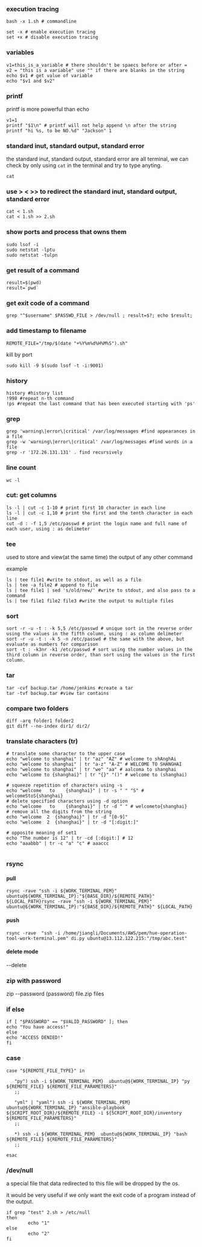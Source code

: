 ### execution tracing

```
bash -x 1.sh # commandline

set -x # enable execution tracing
set +x # disable execution tracing

```

### variables

```
v1=this_is_a_variable # there shouldn't be spaecs before or after =
v2 = "this is a variable" use "" if there are blanks in the string
echo $v1 # get value of variable
echo "$v1 and $v2"

```
### printf

printf is more powerful than echo

```
v1=1
printf "$1\n" # printf will not help append \n after the string
printf "hi %s, to be NO.%d" "Jackson" 1

```

### standard inut, standard output, standard error

the standard inut, standard output, standard error are all terminal, we can check by only using `cat` in the terminal and try to type anyting.

```
cat
```

### use > < >> to redirect the standard inut, standard output, standard error

```
cat < 1.sh
cat < 1.sh >> 2.sh 
```


### show ports and process that owns them

```
sudo lsof -i
sudo netstat -lptu
sudo netstat -tulpn
```
### get result of a command
```
result=$(pwd)
result=`pwd`
```

### get exit code of a command
```
grep "^$username" $PASSWD_FILE > /dev/null ; result=$?; echo $result;
```

### add timestamp to filename
```
REMOTE_FILE="/tmp/$(date "+%Y%m%d%H%M%S").sh"
```
kill by port
```
sudo kill -9 $(sudo lsof -t -i:9001)
```

### history
```
history #history list
!998 #repeat n-th command
!ps #repeat the last command that has been executed starting with 'ps'  
```

### grep
```
grep 'warning\|error\|critical' /var/log/messages #find appearances in a file
grep -w 'warning\|error\|critical' /var/log/messages #find words in a file
grep -r '172.26.131.131' . find recursively
```
### line count

```
wc -l 
```

### cut: get columns

```
ls -l | cut -c 1-10 # print first 10 character in each line
ls -l | cut -c 1,10 # print the first and the tenth character in each line
cut -d : -f 1,5 /etc/passwd # print the login name and full name of each user, using : as delimeter

```


### tee
used to store and view(at the same time) the output of any other command

example
```
ls | tee file1 #write to stdout, as well as a file
ls | tee -a file2 # append to file
ls | tee file1 | sed 's/old/new/' #write to stdout, and also pass to a command
ls | tee file1 file2 file3 #write the output to multiple files 
```

### sort

```
sort -r -u -t : -k 5,5 /etc/passwd # unique sort in the reverse order using the values in the fifth column, using : as column delimeter
sort -r -u -t : -k 5 -n /etc/passwd # the same with the above, but evaluate as numbers for comparison
sort -t : -k3nr -k1 /etc/passwd # sort using the number values in the third column in reverse order, than sort using the values in the first column.
```

### tar
```
tar -cvf backup.tar /home/jenkins #create a tar
tar -tvf backup.tar #view tar contains
```
### compare two folders
```
diff -arq folder1 folder2
git diff --no-index dir1/ dir2/
```

### translate characters (tr)

```
# translate some character to the upper case
echo "welcome to shanghai" | tr "az" "AZ" # welcome to shAnghAi
echo "welcome to shanghai" | tr "a-z" "A-Z" # WELCOME TO SHANGHAI
echo "welcome to shanghai" | tr "we" "aa" # aalcoma to shanghai
echo "welcome to {shanghai}" | tr "{}" "()" # welcome to (shanghai)

# squeeze repetition of characters using -s
echo "welcome   to    {shanghai}" | tr -s " " "S" # welcomeStoS{shanghai}
# delete specified characters using -d option
echo "welcome   to    {shanghai}" | tr -d " " # welcometo{shanghai}
# remove all the digits from the string
echo "welcome  2  {shanghai}" | tr -d "[0-9]"
echo "welcome  2  {shanghai}" | tr -d "[:digit:]" 

# opposite meaning of set1
echo "The number is 12" | tr -cd [:digit:] # 12
echo "aaabbb" | tr -c "a" "c" # aaaccc


```

### rsync
#### pull
```
rsync -rave "ssh -i ${WORK_TERMINAL_PEM}" ubuntu@${WORK_TERMINAL_IP}:"${BASE_DIR}/${REMOTE_PATH}" ${LOCAL_PATH}rsync -rave "ssh -i ${WORK_TERMINAL_PEM}" ubuntu@${WORK_TERMINAL_IP}:"${BASE_DIR}/${REMOTE_PATH}" ${LOCAL_PATH}
```

#### push
```
rsync -rave  "ssh -i /home/jiangli/Documents/AWS/pem/hue-operation-tool-work-terminal.pem" di.py ubuntu@13.112.122.215:"/tmp/abc.test"
```
#### delete mode
--delete

### zip with password
zip --password (password) file.zip files

### if else
```
if [ "$PASSWORD" == "$VALID_PASSWORD" ]; then
echo "You have access!"
else
echo "ACCESS DENIED!"
fi
```

### case

```
case "${REMOTE_FILE_TYPE}" in

   "py") ssh -i ${WORK_TERMINAL_PEM}  ubuntu@${WORK_TERMINAL_IP} "py ${REMOTE_FILE} ${REMOTE_FILE_PARAMETERS}"
   ;;

   "yml" | "yaml") ssh -i ${WORK_TERMINAL_PEM}  ubuntu@${WORK_TERMINAL_IP} "ansible-playbook ${SCRIPT_ROOT_DIR}/${REMOTE_FILE} -i ${SCRIPT_ROOT_DIR}/inventory ${REMOTE_FILE_PARAMETERS}"
   ;;

   *) ssh -i ${WORK_TERMINAL_PEM}  ubuntu@${WORK_TERMINAL_IP} "bash ${REMOTE_FILE} ${REMOTE_FILE_PARAMETERS}"
   ;;

esac
```

### /dev/null

a special file that data redirected to this file will be dropped by the os.

it would be very useful if we only want the exit code of a program instead of the output.

```
if grep "test" 2.sh > /etc/null
then
        echo "1"
else
        echo "2"
fi

```

